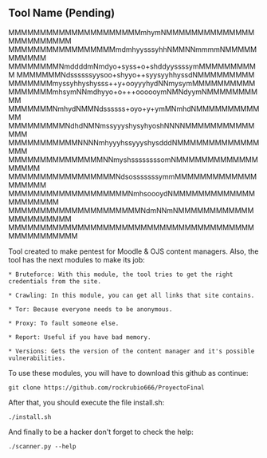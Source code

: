 Tool Name (Pending)
------------------------------------------
MMMMMMMMMMMMMMMMMMMMMmhymNMMMMMMMMMMMMMMMMMMMMMMMM
MMMMMMMMMMMMMMMMMmdmhyysssyhhNMMNNmmmmNMMMMMMMMMMM
MMMMMMMMNmddddmNmdyo+syss+o+shddyyssssymMMMMMMMMMM
MMMMMMMNdssssssyysoo+shyyo++syysyyhhyssdNMMMMMMMMM
MMMMMMMmyssyhhyshysss++y+ooyyyhydNNmysymMMMMMMMMMM
MMMMMMMmhsymNNmdhyyo+o+++oooooymNMNdyymNMMMMMMMMMM
MMMMMMMNmhydNMMNdssssss+oyo+y+ymMNmhdNMMMMMMMMMMMM
MMMMMMMMMNdhdNMNmssyyyshysyhyoshNNNNMMMMMMMMMMMMMM
MMMMMMMMMMMNNNNmhyyyhssyyyshysdddNMMMMMMMMMMMMMMMM
MMMMMMMMMMMMMMMNNmyshssssssssomNMMMMMMMMMMMMMMMMMM
MMMMMMMMMMMMMMMMMNdsosssssssymmMMMMMMMMMMMMMMMMMMM
MMMMMMMMMMMMMMMMMMMNmhsoooydNMMMMMMMMMMMMMMMMMMMMM
MMMMMMMMMMMMMMMMMMMMMNdmNNmNMMMMMMMMMMMMMMMMMMMMMM
MMMMMMMMMMMMMMMMMMMMMMMMMMMMMMMMMMMMMMMMMMMMMMMMMM

Tool created to make pentest for Moodle & OJS content managers.
Also, the tool has the next modules to make its job:
	
	* Bruteforce: With this module, the tool tries to get the right credentials from the site.
	
	* Crawling: In this module, you can get all links that site contains.
	
	* Tor: Because everyone needs to be anonymous.
	
	* Proxy: To fault someone else.
	
	* Report: Useful if you have bad memory.
	
	* Versions: Gets the version of the content manager and it's possible vulnerabilities.

To use these modules, you will have to download this github as continue:

	git clone https://github.com/rockrubio666/ProyectoFinal
	
After that, you should execute the file install.sh:

	./install.sh

And finally to be a hacker don't forget to check the help:

	./scanner.py --help
																																																																																																																	
